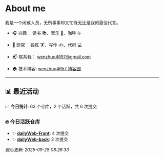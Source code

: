 # About me

我是一个闲散人员，无所事事却又忙碌无比是我的最佳代言。

- 🎧 兴趣： 读书 📚、音乐 🎵、咖啡 ☕  
- 🧪 研究： 锻炼 🏋️、写作 ✍️、代码 💻  

- 📬 联系我： wenzhuo4657@gmail.com  
- 🏠 技术博客:  [wenzhuo4657 博客园](https://www.cnblogs.com/wenzhuo4657)
---

## 📊 最近活动

📈 **今日统计**: 63 个仓库，2 个活跃，共 6 次提交

### 🔥 今日活跃仓库

- ✨ **[dailyWeb-Front](https://github.com/wenzhuo4657/dailyWeb-Front)**: 4 次提交
- ✨ **[dailyWeb-back](https://github.com/wenzhuo4657/dailyWeb-back)**: 2 次提交


*最后更新: 2025-09-28 08:26:33*
